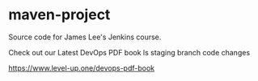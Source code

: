 # maven-project
Source code for James Lee's Jenkins course.

Check out our Latest DevOps PDF book ls staging branch code changes

https://www.level-up.one/devops-pdf-book
